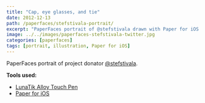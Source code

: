 ```yaml
---
title: "Cap, eye glasses, and tie"
date: 2012-12-13
path: /paperfaces/stefstivala-portrait/
excerpt: "PaperFaces portrait of @stefstivala drawn with Paper for iOS on an iPad."
image: ../../images/paperfaces-stefstivala-twitter.jpg
categories: [paperfaces]
tags: [portrait, illustration, Paper for iOS]
---
```


PaperFaces portrait of project donator [@stefstivala](https://twitter.com/stefstivala).

**Tools used:**

- [LunaTik Alloy Touch Pen](https://www.amazon.com/gp/product/B00821TR7G/ref=as_li_ss_tl?ie=UTF8&tag=mademist-20&linkCode=as2&camp=1789&creative=390957&creativeASIN=B00821TR7G)
- [Paper for iOS](https://paper.bywetransfer.com/)
